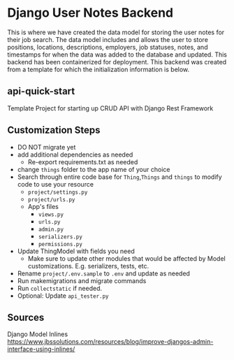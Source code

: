# Django User Notes Backend
This is where we have created the data model for storing the user notes for their job search. The data model includes and allows the user to store positions, locations, descriptions, employers, job statuses, notes, and timestamps for when the data was added to the database and updated. This backend has been containerized for deployment. This backend was created from a template for which the initialization information is below.

## api-quick-start

Template Project for starting up CRUD API with Django Rest Framework

## Customization Steps

- DO NOT migrate yet
- add additional dependencies as needed
  - Re-export requirements.txt as needed
- change `things` folder to the app name of your choice
- Search through entire code base for `Thing`,`Things` and `things` to modify code to use your resource
  - `project/settings.py`
  - `project/urls.py`
  - App's files
    - `views.py`
    - `urls.py`
    - `admin.py`
    - `serializers.py`
    - `permissions.py`
- Update ThingModel with fields you need
  - Make sure to update other modules that would be affected by Model customizations. E.g. serializers, tests, etc.
- Rename `project/.env.sample` to `.env` and update as needed
- Run makemigrations and migrate commands
- Run `collectstatic` if needed.
- Optional: Update `api_tester.py`


## Sources

Django Model Inlines <https://www.jbssolutions.com/resources/blog/improve-djangos-admin-interface-using-inlines/>
